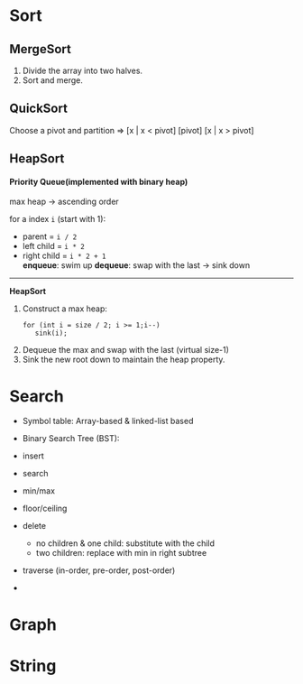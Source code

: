 

# Sort

## MergeSort
1. Divide the array into two halves.
2. Sort and merge.
 
## QuickSort
Choose a pivot and partition => [x | x < pivot] [pivot] [x | x > pivot]

## HeapSort

#### Priority Queue(implemented with binary heap)
max heap -> ascending order  

for a index `i` (start with 1): 
- parent = `i / 2`
- left child = `i * 2`
- right child = `i * 2 + 1`  
**enqueue**: swim up
**dequeue**: swap with the last -> sink down
---
**HeapSort**
1. Construct a max heap: 
   ```
   for (int i = size / 2; i >= 1;i--)
      sink(i);
   ```
2. Dequeue the max and swap with the last (virtual size-1)
3. Sink the new root down to maintain the heap property.


# Search
- Symbol table: Array-based & linked-list based

- Binary Search Tree (BST):
- insert
- search
- min/max
- floor/ceiling
- delete
  - no children & one child: substitute with the child
  - two children: replace with min in right subtree
- traverse (in-order, pre-order, post-order)
- 

# Graph

# String